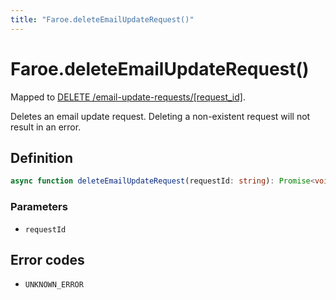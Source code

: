 ```yaml
---
title: "Faroe.deleteEmailUpdateRequest()"
---
```


# Faroe.deleteEmailUpdateRequest()

Mapped to [DELETE /email-update-requests/\[request_id\]](/api-reference/rest/endpoints/delete_email-update-requests_requestid).

Deletes an email update request. Deleting a non-existent request will not result in an error.

## Definition

```ts
async function deleteEmailUpdateRequest(requestId: string): Promise<void>
```

### Parameters

- `requestId`

## Error codes

- `UNKNOWN_ERROR`

